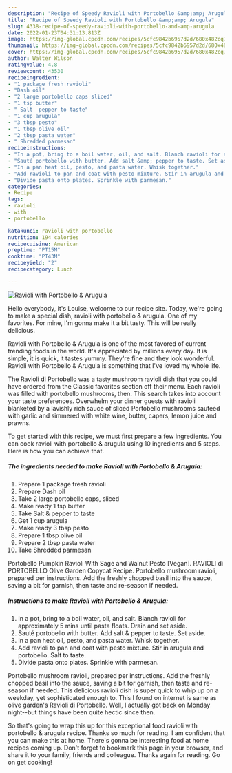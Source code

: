 ```yaml
---
description: "Recipe of Speedy Ravioli with Portobello &amp;amp; Arugula"
title: "Recipe of Speedy Ravioli with Portobello &amp;amp; Arugula"
slug: 4338-recipe-of-speedy-ravioli-with-portobello-and-amp-arugula
date: 2022-01-23T04:31:13.813Z
image: https://img-global.cpcdn.com/recipes/5cfc9842b6957d2d/680x482cq70/ravioli-with-portobello-arugula-recipe-main-photo.jpg
thumbnail: https://img-global.cpcdn.com/recipes/5cfc9842b6957d2d/680x482cq70/ravioli-with-portobello-arugula-recipe-main-photo.jpg
cover: https://img-global.cpcdn.com/recipes/5cfc9842b6957d2d/680x482cq70/ravioli-with-portobello-arugula-recipe-main-photo.jpg
author: Walter Wilson
ratingvalue: 4.8
reviewcount: 43530
recipeingredient:
- "1 package fresh ravioli"
- "Dash oil"
- "2 large portobello caps sliced"
- "1 tsp butter"
- " Salt  pepper to taste"
- "1 cup arugula"
- "3 tbsp pesto"
- "1 tbsp olive oil"
- "2 tbsp pasta water"
- " Shredded parmesan"
recipeinstructions:
- "In a pot, bring to a boil water, oil, and salt. Blanch ravioli for approximately 5 mins until pasta floats. Drain and set aside."
- "Sauté portobello with butter. Add salt &amp; pepper to taste. Set aside."
- "In a pan heat oil, pesto, and pasta water. Whisk together."
- "Add ravioli to pan and coat with pesto mixture. Stir in arugula and portobello. Salt to taste."
- "Divide pasta onto plates. Sprinkle with parmesan."
categories:
- Recipe
tags:
- ravioli
- with
- portobello

katakunci: ravioli with portobello 
nutrition: 194 calories
recipecuisine: American
preptime: "PT15M"
cooktime: "PT43M"
recipeyield: "2"
recipecategory: Lunch

---
```



![Ravioli with Portobello &amp; Arugula](https://img-global.cpcdn.com/recipes/5cfc9842b6957d2d/680x482cq70/ravioli-with-portobello-arugula-recipe-main-photo.jpg)

Hello everybody, it's Louise, welcome to our recipe site. Today, we're going to make a special dish, ravioli with portobello &amp; arugula. One of my favorites. For mine, I'm gonna make it a bit tasty. This will be really delicious.

Ravioli with Portobello &amp; Arugula is one of the most favored of current trending foods in the world. It's appreciated by millions every day. It is simple, it is quick, it tastes yummy. They're fine and they look wonderful. Ravioli with Portobello &amp; Arugula is something that I've loved my whole life.

The Ravioli di Portobello was a tasty mushroom ravioli dish that you could have ordered from the Classic favorites section off their menu. Each ravioli was filled with portobello mushrooms, then. This search takes into account your taste preferences. Overwhelm your dinner guests with ravioli blanketed by a lavishly rich sauce of sliced Portobello mushrooms sauteed with garlic and simmered with white wine, butter, capers, lemon juice and prawns.


To get started with this recipe, we must first prepare a few ingredients. You can cook ravioli with portobello &amp; arugula using 10 ingredients and 5 steps. Here is how you can achieve that.

<!--inarticleads1-->

##### The ingredients needed to make Ravioli with Portobello &amp; Arugula:

1. Prepare 1 package fresh ravioli
1. Prepare Dash oil
1. Take 2 large portobello caps, sliced
1. Make ready 1 tsp butter
1. Take  Salt &amp; pepper to taste
1. Get 1 cup arugula
1. Make ready 3 tbsp pesto
1. Prepare 1 tbsp olive oil
1. Prepare 2 tbsp pasta water
1. Take  Shredded parmesan


Portobello Pumpkin Ravioli With Sage and Walnut Pesto [Vegan]. RAVIOLI di PORTOBELLO Olive Garden Copycat Recipe. Portobello mushroom ravioli, prepared per instructions. Add the freshly chopped basil into the sauce, saving a bit for garnish, then taste and re-season if needed. 

<!--inarticleads2-->

##### Instructions to make Ravioli with Portobello &amp; Arugula:

1. In a pot, bring to a boil water, oil, and salt. Blanch ravioli for approximately 5 mins until pasta floats. Drain and set aside.
1. Sauté portobello with butter. Add salt &amp; pepper to taste. Set aside.
1. In a pan heat oil, pesto, and pasta water. Whisk together.
1. Add ravioli to pan and coat with pesto mixture. Stir in arugula and portobello. Salt to taste.
1. Divide pasta onto plates. Sprinkle with parmesan.


Portobello mushroom ravioli, prepared per instructions. Add the freshly chopped basil into the sauce, saving a bit for garnish, then taste and re-season if needed. This delicious ravioli dish is super quick to whip up on a weekday, yet sophisticated enough to. This I found on internet is same as olive garden&#39;s Ravioli di Portobello. Well, I actually got back on Monday night--but things have been quite hectic since then. 

So that's going to wrap this up for this exceptional food ravioli with portobello &amp; arugula recipe. Thanks so much for reading. I am confident that you can make this at home. There's gonna be interesting food at home recipes coming up. Don't forget to bookmark this page in your browser, and share it to your family, friends and colleague. Thanks again for reading. Go on get cooking!
